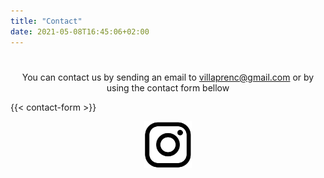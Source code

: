 ```yaml
---
title: "Contact"
date: 2021-05-08T16:45:06+02:00
---
```


#
<p style="text-align:center;"> You can contact us by sending an email to <a href="mailto:villaprenc@gmail.com">villaprenc@gmail.com</a> or by using the contact form bellow</p>
{{< contact-form >}}

<br>
<p style="text-align:center;">
<a href="https://www.instagram.com/villaprenc/" target="_blank"><img src="images/instagram_icon.jpg" width="15%"></a>
</p>